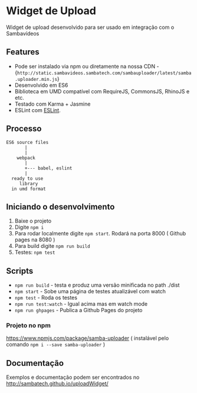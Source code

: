 # Widget de Upload

Widget de upload desenvolvido para ser usado em integração com o Sambavídeos

## Features

* Pode ser instalado via npm ou diretamente na nossa CDN - {`http://static.sambavideos.sambatech.com/sambauploader/latest/samba.uploader.min.js`}
* Desenvolvido em ES6
* Biblioteca em UMD compatível com RequireJS, CommonsJS, RhinoJS e etc.
* Testado com Karma + Jasmine
* ESLint com [ESLint](http://eslint.org/).

## Processo

```
ES6 source files
       |
       |
    webpack
       |
       +--- babel, eslint
       |
  ready to use
     library
  in umd format
```

## Iniciando o desenvolvimento

1. Baixe o projeto
2. Digite `npm i`
3. Para rodar localmente digite `npm start`. Rodará na porta 8000 ( Github pages na 8080 )
4. Para build digite `npm run build`
5. Testes: `npm test`

## Scripts

* `npm run build` - testa e produz uma versão minificada no path ./dist
* `npm start` - Sobe uma página de testes atualizável com watch
* `npm test` - Roda os testes
* `npm run test:watch` - Igual acima mas em watch mode
* `npm run ghpages` - Publica a Github Pages do projeto

### Projeto no npm
https://www.npmjs.com/package/samba-uploader ( instalável pelo comando `npm i --save samba-uploader` )

## Documentação

Exemplos e documentação podem ser encontrados no http://sambatech.github.io/uploadWidget/
